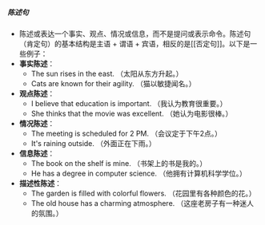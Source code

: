 ##### 陈述句
- 陈述或表达一个事实、观点、情况或信息，而不是提问或表示命令。陈述句（肯定句）的基本结构是主语 + 谓语 + 宾语，相反的是[[否定句]]。以下是一些例子：
- **事实陈述**：
	- The sun rises in the east. （太阳从东方升起。）
	- Cats are known for their agility. （猫以敏捷闻名。）
- **观点陈述**：
	 - I believe that education is important. （我认为教育很重要。）
	- She thinks that the movie was excellent. （她认为电影很棒。）
- **情况陈述**：
	- The meeting is scheduled for 2 PM. （会议定于下午2点。）
	- It's raining outside. （外面正在下雨。）
- **信息陈述**：
	- The book on the shelf is mine. （书架上的书是我的。）
	- He has a degree in computer science. （他拥有计算机科学学位。）
- **描述性陈述**：
	- The garden is filled with colorful flowers. （花园里有各种颜色的花。）
	- The old house has a charming atmosphere. （这座老房子有一种迷人的氛围。）
